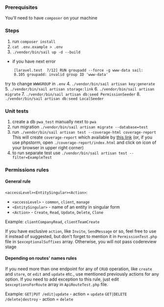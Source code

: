 ### Prerequisites
You'll need to have `composer` on your machine

### Steps
1. run `composer install`
2. `cat .env.example > .env`
3. `./vendor/bin/sail up -d --build`
- if you have next error
```
    [laravel.test  7/12] RUN groupadd --force -g www-data sail:
    0.105 groupadd: invalid group ID 'www-data'
```
try to change `WWWGROUP` in `.env`
4. `./vendor/bin/sail artisan key:generate`
5. `./vendor/bin/sail artisan storage:link`
6. `./vendor/bin/sail artisan migrate`
7. `./vendor/bin/sail artisan db:seed PermissionSeeder`
8. `./vendor/bin/sail artisan db:seed LocalSeeder`


### Unit tests
1. create a db `pwa_test` manually next to `pwa`
2. run migration `./vendor/bin/sail artisan migrate --database=test`
3. run `./vendor/bin/sail artisan test --coverage-html coverage-report`
   This will create `coverage-report` which available by [this link](http://localhost:63342/pwa-app/coverage-report/index.html)
   (or, if you use phpstorm, open `./coverage-report/index.html` and click on icon of your browser in upper right corner)
4. to run separate test use `./vendor/bin/sail artisan test --filter=ExampleTest`


### Permissions rules
#### General rule
```<accessLevel><EntitySingular><Action>```:
 - `<accessLevel>` - `common`, `client`, `manage`
 - `<EntitySingular>` - name of an entity in singular form
 - `<Action>` - `Create`, `Read`, `Update`, `Delete`, `Clone`

Example: `clientCompanyRead`, `clientTeamCreate`

If you have exclusive `action`, like `Invite`, `SendMessage` or so, feel free to use it instead of suggested,
but don't forget to mention it in `PermissionTest.php` file in `$exceptionalSuffixes` array.
Otherwise, you will not pass codereview stage

#### Depending on routes' names rules
If you need more than one endpoint for any of `CRUD` operation, like `create` and `store`, or `edit` and `update` etc.,
use mentioned previously actions for any option.
If you need to add exception to this rule, just edit `$exceptionsForRoute` array in `ApiRouteTest.php` file.

Example:
```GET|PUT /edit|update``` - action = `update`
```GET|DELETE /delete|destroy``` - action = `delete`
